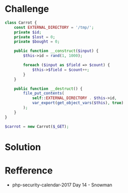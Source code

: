 # Challenge
```php 
class Carrot {
    const EXTERNAL_DIRECTORY = '/tmp/';
    private $id;
    private $lost = 0;
    private $bought = 0;

    public function __construct($input) {
        $this->id = rand(1, 1000);

        foreach ($input as $field => $count) {
            $this->$field = $count++;
        }
    }

    public function __destruct() {
        file_put_contents(
            self::EXTERNAL_DIRECTORY . $this->id,
            var_export(get_object_vars($this), true)
        );
    }
}

$carrot = new Carrot($_GET);
```

# Solution

# Refference
+ php-security-calendar-2017 Day 14 - Snowman